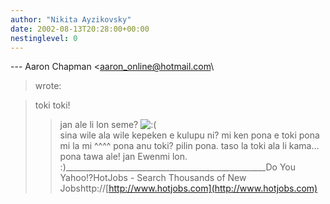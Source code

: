 ```yaml
---
author: "Nikita Ayzikovsky"
date: 2002-08-13T20:28:00+00:00
nestinglevel: 0
---
```

\---
 Aaron Chapman <[aaron_online@hotmail.com](mailto://aaron_online@hotmail.com)\
> wrote:

> toki toki!
>> jan ale li lon seme? ![:(](images/smilies/icon_e_sad.gif "Sad")\
>> sina wile ala wile kepeken e kulupu ni? mi ken pona e toki pona mi la mi ^^^^ pona anu toki?
> pilin pona. taso la toki ala li kama...
>> pona tawa ale!
>> jan Ewenmi lon. :)\_\_\_\_\_\_\_\_\_\_\_\_\_\_\_\_\_\_\_\_\_\_\_\_\_\_\_\_\_\_\_\_\_\_\_\_\_\_\_\_\_\_\_\_\_\_\_\_\_\_Do You Yahoo!?HotJobs - Search Thousands of New Jobshttp://[http://www.hotjobs.com](http://www.hotjobs.com)